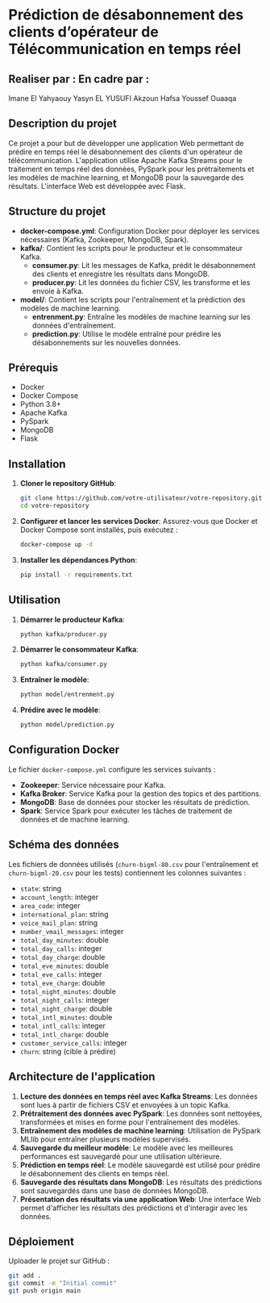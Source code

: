 
# Prédiction de désabonnement des clients d’opérateur de Télécommunication en temps réel


## Realiser par :                                                           En cadre par :
Imane El Yahyaouy                                                           Yasyn EL YUSUFI 
Akzoun Hafsa 
Youssef Ouaaqa 

## Description du projet

Ce projet a pour but de développer une application Web permettant de prédire en temps réel le désabonnement des clients d'un opérateur de télécommunication. L'application utilise Apache Kafka Streams pour le traitement en temps réel des données, PySpark pour les prétraitements et les modèles de machine learning, et MongoDB pour la sauvegarde des résultats. L'interface Web est développée avec Flask.

## Structure du projet

- **docker-compose.yml**: Configuration Docker pour déployer les services nécessaires (Kafka, Zookeeper, MongoDB, Spark).
- **kafka/**: Contient les scripts pour le producteur et le consommateur Kafka.
  - **consumer.py**: Lit les messages de Kafka, prédit le désabonnement des clients et enregistre les résultats dans MongoDB.
  - **producer.py**: Lit les données du fichier CSV, les transforme et les envoie à Kafka.
- **model/**: Contient les scripts pour l'entraînement et la prédiction des modèles de machine learning.
  - **entrenment.py**: Entraîne les modèles de machine learning sur les données d'entraînement.
  - **prediction.py**: Utilise le modèle entraîné pour prédire les désabonnements sur les nouvelles données.

## Prérequis

- Docker
- Docker Compose
- Python 3.8+
- Apache Kafka
- PySpark
- MongoDB
- Flask

## Installation

1. **Cloner le repository GitHub**:
    ```bash
    git clone https://github.com/votre-utilisateur/votre-repository.git
    cd votre-repository
    ```

2. **Configurer et lancer les services Docker**:
    Assurez-vous que Docker et Docker Compose sont installés, puis exécutez :
    ```bash
    docker-compose up -d
    ```

3. **Installer les dépendances Python**:
    ```bash
    pip install -r requirements.txt
    ```

## Utilisation

1. **Démarrer le producteur Kafka**:
    ```bash
    python kafka/producer.py
    ```

2. **Démarrer le consommateur Kafka**:
    ```bash
    python kafka/consumer.py
    ```

3. **Entraîner le modèle**:
    ```bash
    python model/entrenment.py
    ```

4. **Prédire avec le modèle**:
    ```bash
    python model/prediction.py
    ```

## Configuration Docker

Le fichier `docker-compose.yml` configure les services suivants :
- **Zookeeper**: Service nécessaire pour Kafka.
- **Kafka Broker**: Service Kafka pour la gestion des topics et des partitions.
- **MongoDB**: Base de données pour stocker les résultats de prédiction.
- **Spark**: Service Spark pour exécuter les tâches de traitement de données et de machine learning.

## Schéma des données

Les fichiers de données utilisés (`churn-bigml-80.csv` pour l'entraînement et `churn-bigml-20.csv` pour les tests) contiennent les colonnes suivantes :

- `state`: string
- `account_length`: integer
- `area_code`: integer
- `international_plan`: string
- `voice_mail_plan`: string
- `number_vmail_messages`: integer
- `total_day_minutes`: double
- `total_day_calls`: integer
- `total_day_charge`: double
- `total_eve_minutes`: double
- `total_eve_calls`: integer
- `total_eve_charge`: double
- `total_night_minutes`: double
- `total_night_calls`: integer
- `total_night_charge`: double
- `total_intl_minutes`: double
- `total_intl_calls`: integer
- `total_intl_charge`: double
- `customer_service_calls`: integer
- `churn`: string (cible à prédire)

## Architecture de l'application

1. **Lecture des données en temps réel avec Kafka Streams**: Les données sont lues à partir de fichiers CSV et envoyées à un topic Kafka.
2. **Prétraitement des données avec PySpark**: Les données sont nettoyées, transformées et mises en forme pour l'entraînement des modèles.
3. **Entraînement des modèles de machine learning**: Utilisation de PySpark MLlib pour entraîner plusieurs modèles supervisés.
4. **Sauvegarde du meilleur modèle**: Le modèle avec les meilleures performances est sauvegardé pour une utilisation ultérieure.
5. **Prédiction en temps réel**: Le modèle sauvegardé est utilisé pour prédire le désabonnement des clients en temps réel.
6. **Sauvegarde des résultats dans MongoDB**: Les résultats des prédictions sont sauvegardés dans une base de données MongoDB.
7. **Présentation des résultats via une application Web**: Une interface Web permet d'afficher les résultats des prédictions et d'interagir avec les données.

## Déploiement

Uploader le projet sur GitHub :
```bash
git add .
git commit -m "Initial commit"
git push origin main
